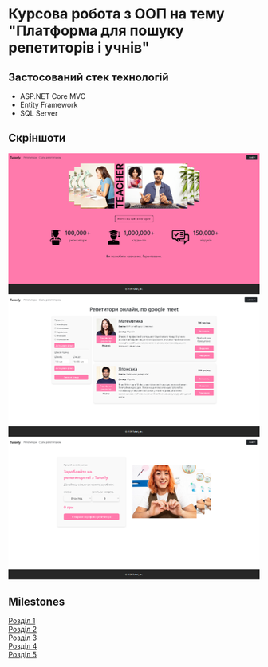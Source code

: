 # Курсова робота з ООП на тему "Платформа для пошуку репетиторів і учнів"

## Застосований стек технологій

- ASP.NET Core MVC
- Entity Framework
- SQL Server

## Скріншоти

![](https://github.com/Amilenim/OOP-KP/blob/main/tutorly1.png)
![](https://github.com/Amilenim/OOP-KP/blob/main/tutorly2.png)
![](https://github.com/Amilenim/OOP-KP/blob/main/tutorly3.png)

## Milestones

[Розділ 1](https://github.com/Amilenim/OOP-KP/milestone/1)<br>
[Розділ 2](https://github.com/Amilenim/OOP-KP/milestone/3)<br>
[Розділ 3](https://github.com/Amilenim/OOP-KP/milestone/4)<br>
[Розділ 4](https://github.com/Amilenim/OOP-KP/milestone/5)<br>
[Розділ 5](https://github.com/Amilenim/OOP-KP/milestone/6)
